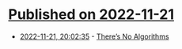 # [Published on 2022-11-21](index.md)

* [2022-11-21, 20:02:35](https://news.ycombinator.com/item?id=33697183) - [There’s No Algorithms](https://photomatt.tumblr.com/post/701509650060886017/dear-mr-gaiman-i-am-but-a-humble-refugee-from)
